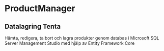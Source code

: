 # ProductManager

## Datalagring Tenta

Hämta, redigera, ta bort och lagra produkter genom databas i Microsoft SQL Server Management Studio med hjälp av Entity Framework Core
